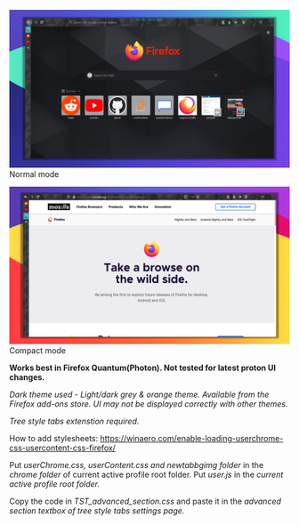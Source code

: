 ![screenshot](ss/normal_thintt.jpg) Normal mode

![screenshot](ss/compact_webview.png) Compact mode


**Works best in Firefox Quantum(Photon). Not tested for latest proton UI changes.**

_Dark theme used - Light/dark grey & orange theme. Available from the Firefox add-ons store._
_UI may not be displayed correctly with other themes._

_Tree style tabs extenstion required._

How to add stylesheets: https://winaero.com/enable-loading-userchrome-css-usercontent-css-firefox/

Put _userChrome.css, userContent.css and newtabbgimg folder_ in the _chrome folder_ of current active profile root folder. Put _user.js_ in the _current active profile root folder._

Copy the code in _TST_advanced_section.css_ and paste it in the _advanced section textbox of tree style tabs settings page._
